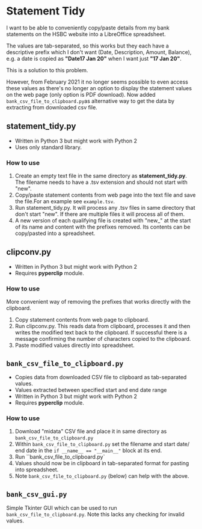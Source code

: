 # Statement Tidy
I want to be able to conveniently copy/paste details from my bank statements on the HSBC website into a LibreOffice spreadsheet.

The values are tab-separated, so this works but they each have a descriptive prefix which I don't want (Date, Description, Amount, Balance), e.g. a date is copied as **"Date17 Jan 20"** when I want just **"17 Jan 20"**.

This is a solution to this problem.

However, from February 2021 it no longer seems possible to even access these values as there's no longer an option to display the statement values on the web page (only option is PDF download).  Now added `bank_csv_file_to_clipboard.py`as alternative way to get the data by extracting from downloaded csv file.

## statement_tidy.py
- Written in Python 3 but might work with Python 2
- Uses only standard library.

### How to use

1. Create an empty text file in the same directory as **statement_tidy.py**. The filename needs to have a .tsv extension and should not start with "new".
2. Copy/paste statement contents from web page into the text file and save the file.For an example see `example.tsv`.
3. Run statement_tidy.py. It will process any .tsv files in
same directory that don't start "new". If there are multiple files it will process all of them.
4. A new version of each qualifying file is created with "new_" at the start
of its name and content with the prefixes removed. Its contents can be copy/pasted into a spreadsheet.

## clipconv.py
- Written in Python 3 but might work with Python 2
- Requires **pyperclip** module.

### How to use

More convenient way of removing the prefixes that works directly with the clipboard.

1. Copy statement contents from web page to clipboard.
2. Run clipconv.py. This reads data from clipboard, processes it and then writes the modified text back to the clipboard. If successful there is a message confirming the number of characters copied to the clipboard.
3. Paste modified values directly into spreadsheet.

## `bank_csv_file_to_clipboard.py`
- Copies data from downloaded CSV file to clipboard as tab-separated values.
- Values extracted between specified start and end date range 
- Written in Python 3 but might work with Python 2
- Requires **pyperclip** module.

### How to use
1. Download "midata" CSV file and place it in same directory as `bank_csv_file_to_clipboard.py`
2. Within `bank_csv_file_to_clipboard.py` set the filename and start date/ end date in the `if __name__ == "__main__"` block at its end.
3. Run ``bank_csv_file_to_clipboard.py`
4. Values should now be in clipboard in tab-separated format for pasting into spreadsheet.
5. Note `bank_csv_file_to_clipboard.py` (below) can help with the above.

## `bank_csv_gui.py`
Simple Tkinter GUI which can be used to run `bank_csv_file_to_clipboard.py`.
Note this lacks any checking for invalid values.
